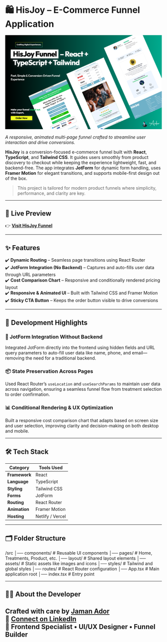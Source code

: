 # 🛍️ HisJoy – E-Commerce Funnel Application

![HisJoy Preview](./public/images/cover.png)

*A responsive, animated multi-page funnel crafted to streamline user interaction and drive conversions.*

**HisJoy** is a conversion-focused e-commerce funnel built with **React**, **TypeScript**, and **Tailwind CSS**. It guides users smoothly from product discovery to checkout while keeping the experience lightweight, fast, and backend-free. The app integrates **JotForm** for dynamic form handling, uses **Framer Motion** for elegant transitions, and supports mobile-first design out of the box.

> This project is tailored for modern product funnels where simplicity, performance, and clarity are key.

---

## 🔗 Live Preview

👉 **[Visit HisJoy Funnel](https://hisjoy.com/erectile-dysfunction-v2-ED/)**

---

## ✨ Features

✔️ **Dynamic Routing** – Seamless page transitions using React Router  
✔️ **JotForm Integration (No Backend)** – Captures and auto-fills user data through URL parameters  
✔️ **Cost Comparison Chart** – Responsive and conditionally rendered pricing layout  
✔️ **Responsive & Animated UI** – Built with Tailwind CSS and Framer Motion  
✔️ **Sticky CTA Button** – Keeps the order button visible to drive conversions

---

## 🧠 Development Highlights

### 🔐 JotForm Integration Without Backend  
Integrated JotForm directly into the frontend using hidden fields and URL query parameters to auto-fill user data like name, phone, and email—removing the need for a traditional backend.

### 📦 State Preservation Across Pages  
Used React Router’s `useLocation` and `useSearchParams` to maintain user data across navigation, ensuring a seamless funnel flow from treatment selection to order confirmation.

### 📊 Conditional Rendering & UX Optimization  
Built a responsive cost comparison chart that adapts based on screen size and user selection, improving clarity and decision-making on both desktop and mobile.

---

## 🛠 Tech Stack

| Category         | Tools Used                     |
|------------------|--------------------------------|
| **Framework**    | React                          |
| **Language**     | TypeScript                     |
| **Styling**      | Tailwind CSS                   |
| **Forms**        | JotForm                        |
| **Routing**      | React Router                   |
| **Animation**    | Framer Motion                  |
| **Hosting**      | Netlify / Vercel               |

---

## 🗂 Folder Structure

/src
│── components/ # Reusable UI components
│── pages/ # Home, Treatments, Product, etc.
│── layout/ # Shared layout elements
│── assets/ # Static assets like images and icons
│── styles/ # Tailwind and global styles
│── routes/ # React Router configuration
│── App.tsx # Main application root
│── index.tsx # Entry point



---

## 🧑‍💻 About the Developer

Crafted with care by [Jaman Ador](https://jamanador.web.app/)  
🔗 [Connect on LinkedIn](https://www.linkedin.com/in/jamanador/)  
💼 Frontend Specialist • UI/UX Designer • Funnel Builder
---
